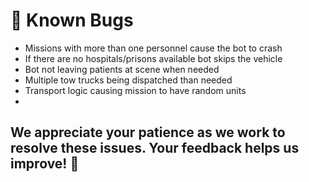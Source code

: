 # 🐛 Known Bugs

- Missions with more than one personnel cause the bot to crash
- If there are no hospitals/prisons available bot skips the vehicle
- Bot not leaving patients at scene when needed
- Multiple tow trucks being dispatched than needed
- Transport logic causing mission to have random units
- 
## We appreciate your patience as we work to resolve these issues. Your feedback helps us improve! 🙌